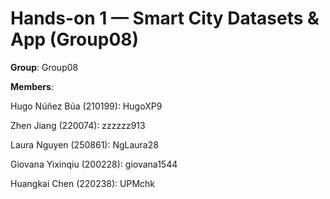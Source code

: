 # Hands-on 1 — Smart City Datasets & App (Group08)

**Group**: Group08

**Members**:  

Hugo Núñez Búa (210199): HugoXP9

Zhen Jiang (220074): zzzzzz913

Laura Nguyen (250861): NgLaura28

Giovana Yixinqiu (200228): giovana1544

Huangkai Chen (220238): UPMchk
